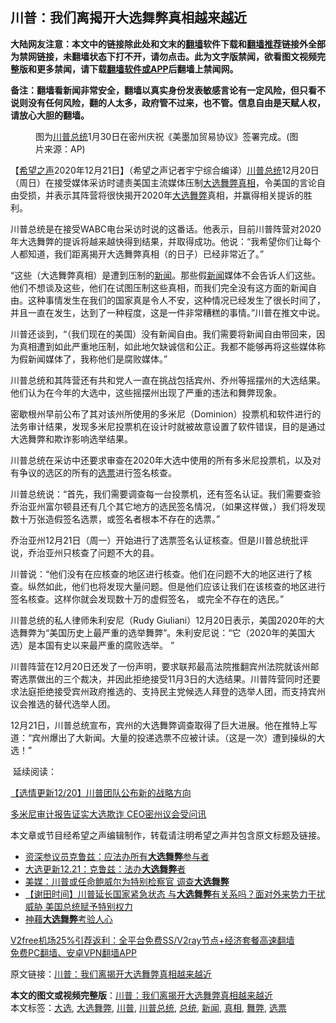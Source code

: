  <h2>川普：我们离揭开大选舞弊真相越来越近</h2> <p class="notice"><b>大陆网友注意：本文中的链接除此处和文末的<a href="https://github.com/bannedbook/fanqiang" >翻墙</a>软件下载和<a href="https://github.com/killgcd/justmysocks/blob/master/README.md">翻墙推荐</a>链接外全部为禁网链接，未翻墙状态下打不开，请勿点击。此为文字版禁闻，欲看图文视频完整版和更多禁闻，请下载<a href="https://github.com/bannedbook/fanqiang">翻墙软件或APP</a>后翻墙上禁闻网。</p><p>备注：翻墙看新闻非常安全，翻墙以真实身份发表敏感言论有一定风险，但只看不说则没有任何风险，翻的人太多，政府管不过来，也不管。信息自由是天赋人权，请放心大胆的翻墙。</b></p>  <div class="entry"> <figure><figcaption>图为<a href="https://www.bannedbook.org/bnews/tag/%E5%B7%9D%E6%99%AE%E6%80%BB%E7%BB%9F/" class="st_tag internal_tag" rel="tag" title="标签 川普总统 下的日志">川普总统</a>1月30日在密州庆祝《美墨加贸易协议》签署完成。(图片来源：AP)</figcaption></figure> <p>【<span class='wp_keywordlink_affiliate'><a href="https://www.soundofhope.org" title="希望之声" target="_blank">希望之声</a></span>2020年12月21日】（希望之声记者宇宁综合编译）<a href="https://www.bannedbook.org/bnews/tag/%e5%b7%9d%e6%99%ae/" class="st_tag internal_tag" rel="tag" title="标签 川普 下的日志">川普</a><a href="https://www.bannedbook.org/bnews/tag/%e6%80%bb%e7%bb%9f/" class="st_tag internal_tag" rel="tag" title="标签 总统 下的日志">总统</a>12月20日（周日）在接受媒体采访时谴责美国主流媒体压制<a href="https://www.bannedbook.org/bnews/tag/%e5%a4%a7%e9%80%89/" class="st_tag internal_tag" rel="tag" title="标签 大选 下的日志">大选</a><a href="https://www.bannedbook.org/bnews/tag/%E8%88%9E%E5%BC%8A/" class="st_tag internal_tag" rel="tag" title="标签 舞弊 下的日志">舞弊</a><a href="https://www.bannedbook.org/bnews/tag/%e7%9c%9f%e7%9b%b8/" class="st_tag internal_tag" rel="tag" title="标签 真相 下的日志">真相</a>，令美国的言论自由受损，并表示其阵营将很快揭开2020年<a href="https://www.bannedbook.org/bnews/tag/%E5%A4%A7%E9%80%89%E8%88%9E%E5%BC%8A/" class="st_tag internal_tag" rel="tag" title="标签 大选舞弊 下的日志">大选舞弊</a>真相，并赢得相关提诉的胜利。 </p> <p>川普总统是在接受WABC电台采访时说的这番话。他表示，目前川普阵营对2020年大选舞弊的提诉将越来越快得到结果，并取得成功。他说：“我希望你们让每个人都知道，我们距离揭开大选舞弊真相（的日子）已经非常近了。”</p> <p>“这些（大选舞弊真相）是遭到压制的<span class='wp_keywordlink_affiliate'><a href="https://www.bannedbook.org/" title="新闻">新闻</a></span>。那些假<a href="https://www.bannedbook.org/bnews/tag/%E6%96%B0%E9%97%BB/" class="st_tag internal_tag" rel="tag" title="标签 新闻 下的日志">新闻</a>媒体不会告诉人们这些。他们不想谈及这些，他们在试图压制这些真相，而我们完全没有这方面的新闻自由。这种事情发生在我们的国家真是令人不安，这种情况已经发生了很长时间了，并且一直在发生，达到了一种程度，这是一件非常糟糕的事情。”川普在推文中说。</p> <p>川普还谈到，“（我们现在的美国）没有新闻自由。我们需要将新闻自由带回来，因为真相遭到如此严重地压制，如此地欠缺诚信和公正。我都不能够再将这些媒体称为假新闻媒体了，我称他们是腐败媒体。”</p>  <p>川普总统和其阵营还有共和党人一直在挑战包括宾州、乔州等摇摆州的大选结果。他们认为在今年的大选中，这些摇摆州出现了严重的违法和舞弊现象。</p> <p>密歇根州早前公布了其对该州所使用的多米尼（Dominion）投票机和软件进行的法务审计结果，发现多米尼投票机在设计时就被故意设置了软件错误，目的是通过大选舞弊和欺诈影响选举结果。</p> <p>川普总统在采访中还要求审查在2020年大选中使用的所有多米尼投票机，以及对有争议的选区的所有的<a href="https://www.bannedbook.org/bnews/tag/%E9%80%89%E7%A5%A8/" class="st_tag internal_tag" rel="tag" title="标签 选票 下的日志">选票</a>进行签名核查。</p> <p>川普总统说：“首先，我们需要调查每一台投票机，还有签名认证。我们需要查验乔治亚州富尔顿县还有几个其它地方的选民签名情况，（如果这样做，）我们将发现数十万张造假签名选票，或签名者根本不存在的选票。”</p>  <p>乔治亚州12月21日（周一）开始进行了选票签名认证核查。但是川普总统批评说，乔治亚州只核查了问题不大的县。</p> <p>川普说：“他们没有在应核查的地区进行核查。他们在问题不大的地区进行了核查。纵然如此，他们也将发现大量问题。但是他们应该让我们在该核查的地区进行签名核查。这样你就会发现数十万的虚假签名， 或完全不存在的选民。”</p> <p>川普总统的私人律师朱利安尼（Rudy Giuliani）12月20日表示，美国2020年的大选舞弊为“美国历史上最严重的选举舞弊”。朱利安尼说：“它（2020年的美国大选）是本国有史以来最严重的腐败选举。 ”</p> <p>川普阵营在12月20日还发了一份声明，要求联邦最高法院推翻宾州法院就该州邮寄选票做出的三个裁决，并因此拒绝接受11月3日的大选结果。川普阵营同时还要求法庭拒绝接受宾州政府推选的、支持民主党候选人拜登的选举人团，而支持宾州议会推选的替代选举人团。</p>  <p>12月21日，川普总统宣布，宾州的大选舞弊调查取得了巨大进展。他在推特上写道：“宾州爆出了大新闻。大量的投递选票不应被计读。（这是一次）遭到操纵的大选！”</p> <p></p> <p> 延续阅读：</p> <p><a href="https://www.soundofhope.org/post/455563">【选情更新12/20】川普团队公布新的战略方向</a></p>  <p><a href="https://www.soundofhope.org/post/453904">多米尼审计报告证实大选欺诈 CEO密州议会受问讯</a></p> <p>本文章或节目经希望之声编辑制作，转载请注明希望之声并包含原文标题及链接。</p> <ul class='op-related-articles' title='相关阅读'> <li><a href='https://www.bannedbook.org/bnews/comments/20201222/1452410.html' target='_blank'>资深参议员克鲁兹：应法办所有<b>大选舞弊</b>参与者</a></li> <li><a href='https://www.bannedbook.org/bnews/cbnews/20201221/1452313.html' target='_blank'>大选更新12.21：克鲁兹：法办<b>大选舞弊</b>者</a></li> <li><a href='https://www.bannedbook.org/bnews/comments/20201220/1451530.html' target='_blank'>美媒：川普或任命鲍威尔为特别检察官 调查<b>大选舞弊</b></a></li> <li><a href='https://www.bannedbook.org/bnews/bannedvideo/20201219/1451170.html' target='_blank'>【谢田时间】川普延长国家紧急状态 与<b>大选舞弊</b>有关系吗？面对外来势力干扰威胁 美国总统赋予特别权力</a></li> <li><a href='https://www.bannedbook.org/bnews/ssgc/20201219/1451148.html' target='_blank'>神藉<b>大选舞弊</b>考验人心</a></li> </ul> <p class="texttj"> <a href="https://github.com/bannedbook/fanqiang/wiki/V2ray%E6%9C%BA%E5%9C%BA" target="_blank">V2free机场25%引荐返利：全平台免费SS/V2ray节点+经济套餐高速翻墙</a><br/> <a href="https://github.com/bannedbook/fanqiang/wiki/%E7%A6%81%E9%97%BB%E7%BD%91%E5%AE%89%E5%8D%93%E7%BF%BB%E5%A2%99%E6%96%B0%E9%97%BBAPP" target="_blank">免费PC翻墙、安卓VPN翻墙APP</a></p><p>原文链接：<a class="src_link"  href="https://www.soundofhope.org/post/455872" target="_blank">川普：我们离揭开大选舞弊真相越来越近</a></p><a name='sharetosocial'></a>       <div><b>本文的图文或视频完整版</b>：<a href='https://www.bannedbook.org/bnews/comments/20201222/1452519.html'>川普：我们离揭开大选舞弊真相越来越近</a></div>  </div><!--END ENTRY--> <div class="postfooter"> <div>本文标签：<a href="https://www.bannedbook.org/bnews/tag/%e5%a4%a7%e9%80%89/" rel="tag">大选</a>, <a href="https://www.bannedbook.org/bnews/tag/%E5%A4%A7%E9%80%89%E8%88%9E%E5%BC%8A/" rel="tag">大选舞弊</a>, <a href="https://www.bannedbook.org/bnews/tag/%e5%b7%9d%e6%99%ae/" rel="tag">川普</a>, <a href="https://www.bannedbook.org/bnews/tag/%E5%B7%9D%E6%99%AE%E6%80%BB%E7%BB%9F/" rel="tag">川普总统</a>, <a href="https://www.bannedbook.org/bnews/tag/%e6%80%bb%e7%bb%9f/" rel="tag">总统</a>, <a href="https://www.bannedbook.org/bnews/tag/%E6%96%B0%E9%97%BB/" rel="tag">新闻</a>, <a href="https://www.bannedbook.org/bnews/tag/%e7%9c%9f%e7%9b%b8/" rel="tag">真相</a>, <a href="https://www.bannedbook.org/bnews/tag/%E8%88%9E%E5%BC%8A/" rel="tag">舞弊</a>, <a href="https://www.bannedbook.org/bnews/tag/%E9%80%89%E7%A5%A8/" rel="tag">选票</a></div>  </div><!--END POSTFOOTER--> 